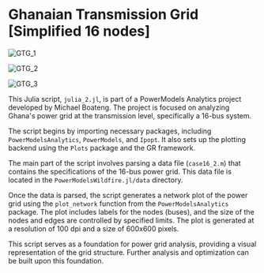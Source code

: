 # Ghanaian Transmission Grid [Simplified 16 nodes]
![GTG_1](https://github.com/MichaelBoateng/PowerModels-Analytics-Distribution-Project/assets/47555566/4aeec225-d78e-4127-9da1-f1545513dee4)

![GTG_2](https://github.com/MichaelBoateng/PowerModels-Analytics-Distribution-Project/assets/47555566/f8f11e2f-a55f-4464-8b16-063fece38072)

![GTG_3](https://github.com/MichaelBoateng/PowerModels-Analytics-Distribution-Project/assets/47555566/9188fc3f-383c-43ec-9bb5-353ba09aa835)

This Julia script, `julia_2.jl`, is part of a PowerModels Analytics project developed by Michael Boateng. The project is focused on analyzing Ghana's power grid at the transmission level, specifically a 16-bus system.

The script begins by importing necessary packages, including `PowerModelsAnalytics`, `PowerModels`, and `Ipopt`. It also sets up the plotting backend using the `Plots` package and the GR framework.

The main part of the script involves parsing a data file (`case16_2.m`) that contains the specifications of the 16-bus power grid. This data file is located in the `PowerModelsWildfire.jl/data` directory.

Once the data is parsed, the script generates a network plot of the power grid using the `plot_network` function from the `PowerModelsAnalytics` package. The plot includes labels for the nodes (buses), and the size of the nodes and edges are controlled by specified limits. The plot is generated at a resolution of 100 dpi and a size of 600x600 pixels.

This script serves as a foundation for power grid analysis, providing a visual representation of the grid structure. Further analysis and optimization can be built upon this foundation.
